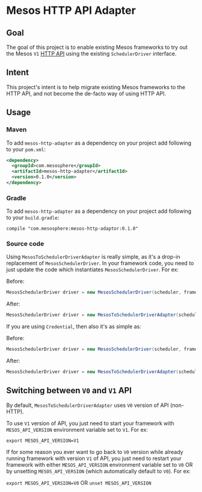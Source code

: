# Mesos HTTP API Adapter

## Goal
The goal of this project is to enable existing Mesos frameworks to try out the Mesos `V1` [HTTP API](http://mesos.apache.org/documentation/latest/scheduler-http-api/) using the existing `SchedulerDriver` interface.

## Intent
This project's intent is to help migrate existing Mesos frameworks to the HTTP API, and not become the de-facto way of using HTTP API.

## Usage

### Maven

To add `mesos-http-adapter` as a dependency on your project add following to your `pom.xml`:
```xml
<dependency>
  <groupId>com.mesosphere</groupId>
  <artifactId>mesos-http-adapter</artifactId>
  <version>0.1.0</version>
</dependency>
```

### Gradle

To add `mesos-http-adapter` as a dependency on your project add following to your `build.gradle`:

```
compile "com.mesosphere:mesos-http-adaptor:0.1.0"
```

### Source code

Using `MesosToSchedulerDriverAdapter` is really simple, as it's a drop-in replacement of `MesosSchedulerDriver`. In your framework code, you need to just update the code which instantiates `MesosSchedulerDriver`. For ex:

Before:

```java
MesosSchedulerDriver driver = new MesosSchedulerDriver(scheduler, frameworkInfo, masterUrl);
```

After:

```java
MesosSchedulerDriver driver = new MesosToSchedulerDriverAdapter(scheduler, frameworkInfo, masterUrl);
```

If you are using `Credential`, then also it's as simple as:

Before:

```java
MesosSchedulerDriver driver = new MesosSchedulerDriver(scheduler, frameworkInfo, masterUrl, credential);
```

After:

```java
MesosSchedulerDriver driver = new MesosToSchedulerDriverAdapter(scheduler, frameworkInfo, masterUrl, credential);
```

## Switching between `V0` and `V1` API

By default, `MesosToSchedulerDriverAdapter` uses `V0` version of API (non-HTTP). 

To use `V1` version of API, you just need to start your framework with `MESOS_API_VERSION` environment variable set to `V1`. For ex:

`export MESOS_API_VERSION=V1`

If for some reason you ever want to go back to `V0` version while already running framework with version `V1` of API, you just need to restart your framework with either `MESOS_API_VERSION` environment variable set to `V0` OR by unsetting `MESOS_API_VERSION` (which automatically default to `V0`). For ex:

`export MESOS_API_VERSION=V0` OR `unset MESOS_API_VERSION`
